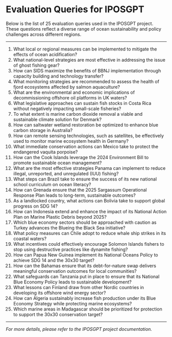 # Evaluation Queries for IPOSGPT

Below is the list of 25 evaluation queries used in the IPOSGPT project. These questions reflect a diverse range of ocean sustainability and policy challenges across different regions.

---

1. What local or regional measures can be implemented to mitigate the effects of ocean acidification?  
2. What national-level strategies are most effective in addressing the issue of ghost fishing gear?  
3. How can SIDS maximize the benefits of BBNJ implementation through capacity building and technology transfer?  
4. What monitoring strategies are recommended to assess the health of fjord ecosystems affected by salmon aquaculture?  
5. What are the environmental and economic implications of decommissioning offshore oil platforms in UK waters?  
6. What legislative approaches can sustain fish stocks in Costa Rica without negatively impacting small-scale fisheries?  
7. To what extent is marine carbon dioxide removal a viable and sustainable climate solution for Denmark?  
8. How can saltwater wetland restoration be optimized to enhance blue carbon storage in Australia?  
9. How can remote sensing technologies, such as satellites, be effectively used to monitor marine ecosystem health in Germany?  
10. What immediate conservation actions can Mexico take to protect the endangered vaquita porpoise?  
11. How can the Cook Islands leverage the 2024 Environment Bill to promote sustainable ocean management?  
12. What are the most effective strategies Panama can implement to reduce illegal, unreported, and unregulated (IUU) fishing?  
13. What steps can Brazil take to ensure the success of its new national school curriculum on ocean literacy?  
14. How can Grenada ensure that the 2025 Sargassum Operational Response Plan leads to long-term, sustainable outcomes?  
15. As a landlocked country, what actions can Bolivia take to support global progress on SDG 14?  
16. How can Indonesia extend and enhance the impact of its National Action Plan on Marine Plastic Debris beyond 2025?  
17. Which blue economy sectors should be approached with caution as Turkey advances the Blueing the Black Sea initiative?  
18. What policy measures can Chile adopt to reduce whale ship strikes in its coastal waters?  
19. What incentives could effectively encourage Solomon Islands fishers to stop using destructive practices like dynamite fishing?  
20. How can Papua New Guinea implement its National Oceans Policy to achieve SDG 14 and the 30x30 target?  
21. How can the Bahamas ensure that its debt-for-nature swap delivers meaningful conservation outcomes for local communities?  
22. What safeguards can Tanzania put in place to ensure that its National Blue Economy Policy leads to sustainable development?  
23. What lessons can Finland draw from other Nordic countries in developing its offshore wind energy sector?  
24. How can Algeria sustainably increase fish production under its Blue Economy Strategy while protecting marine ecosystems?  
25. Which marine areas in Madagascar should be prioritized for protection to support the 30x30 conservation target?  

---

*For more details, please refer to the IPOSGPT project documentation.*

